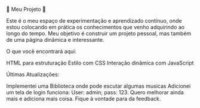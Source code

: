 🚀 Meu Projeto 🚀

Este é o meu espaço de experimentação e aprendizado contínuo, onde estou colocando em prática os conhecimentos que venho adquirindo ao longo do tempo. Meu objetivo é construir um projeto pessoal, mas também de uma página dinâmica e interessante.

O que você encontrará aqui:

HTML para estruturação
Estilo com CSS
Interação dinâmica com JavaScript

Últimas Atualizações:

Implementei uma Biblioteca onde pode escutar algumas musicas
Adicionei um tela de login funciona: User: admin; pass: 123.
Quero melhorar ainda mais e adiciona mais coisa. Fique à vontade para da feedback.

